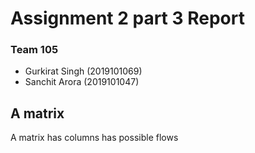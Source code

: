 # Assignment 2 part 3 Report

### Team 105
- Gurkirat Singh (2019101069)
- Sanchit Arora (2019101047)


## A matrix
A matrix has columns has possible flows
 